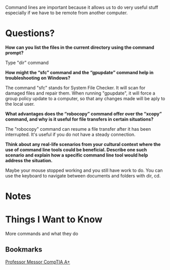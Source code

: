 Command lines are important because it allows us to do very useful stuff especially if we have to be remote from another computer. 

# Questions?

**How can you list the files in the current directory using the command prompt?**

Type "dir" command

**How might the “sfc” command and the “gpupdate” command help in troubleshooting on Windows?**

The command "sfc" stands for System File Checker. It will scan for damaged files and repair them. When running "gpupdate", it will force a group policy update to a computer, so that any changes made will be aply to the local user. 

**What advantages does the “robocopy” command offer over the “xcopy” command, and why is it useful for file transfers in certain situations?**

The "robocopy" command can resume a file transfer after it has been interrupted. It's useful if you do not have a steady connection.

**Think about any real-life scenarios from your cultural context where the use of command line tools could be beneficial. Describe one such scenario and explain how a specific command line tool would help address the situation.**

Maybe your mouse stopped working and you still have work to do. You can use the keyboard to navigate between documents and folders with dir, cd.
# Notes



# Things I Want to Know

More commands and what they do

## Bookmarks
[Professor Messor CompTIA A+](https://www.professormesser.com/professor-messer-archives/220-1002/microsoft-command-line-tools/)
